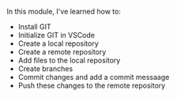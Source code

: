 In this module, I've learned how to:

- Install GIT
- Initialize GIT in VSCode
- Create a local repository
- Create a remote repository
- Add files to the local repository
- Create branches
- Commit changes and add a commit messaage
- Push these changes to the remote repository